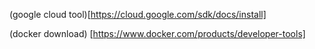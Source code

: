 (google cloud tool)[https://cloud.google.com/sdk/docs/install]

(docker download) [https://www.docker.com/products/developer-tools]
